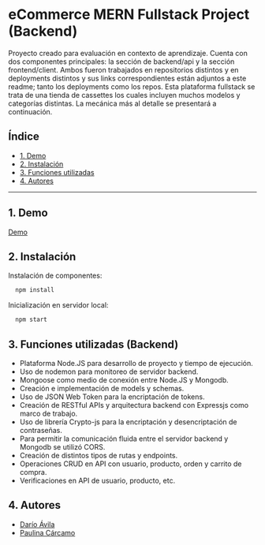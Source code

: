# eCommerce MERN Fullstack Project (Backend)

Proyecto creado para evaluación en contexto de aprendizaje. Cuenta con dos componentes principales: la sección de backend/api y la sección frontend/client. Ambos fueron trabajados en repositorios distintos y en deployments distintos y sus links correspondientes están adjuntos a este readme; tanto los deployments como los repos. Esta plataforma fullstack se trata de una tienda de cassettes los cuales incluyen muchos modelos y categorías distintas. La mecánica más al detalle se presentará a continuación.


## **Índice**

* [1. Demo](#1-demo)
* [2. Instalación](#2-instalación)
* [3. Funciones utilizadas](#3-funciones-utilizadas)
* [4. Autores](#4-autores)

***

## 1. Demo 

[Demo](https://famous-vacherin-56ae21.netlify.app/)

## 2. Instalación 

Instalación de componentes:

```bash
  npm install 
```
Inicialización en servidor local:

```bash
  npm start
```

## 3. Funciones utilizadas (Backend)

- Plataforma Node.JS para desarrollo de  proyecto y tiempo de ejecución.
- Uso de nodemon para monitoreo de servidor backend.
- Mongoose como medio de conexión entre Node.JS y Mongodb.
- Creación e implementación de models y schemas.
- Uso de JSON Web Token para la encriptación de tokens.
- Creación de RESTful APIs y arquitectura backend con Expressjs como marco de trabajo.
- Uso de librería Crypto-js para la encriptación y desencriptación de contraseñas.
- Para permitir la comunicación fluida entre el servidor backend y Mongodb se utilizó CORS.
- Creación de distintos tipos de rutas y endpoints.
- Operaciones CRUD en API con usuario, producto, orden y carrito de compra.
- Verificaciones en API de usuario, producto, etc.

## 4. Autores

- [Darío Ávila](https://github.com/darioavila2022)
- [Paulina Cárcamo](https://github.com/PaulinaCarcamo)

